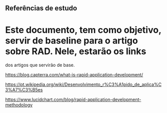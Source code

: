 ##  Referências de estudo

# Este documento, tem como objetivo, servir de baseline para o artigo sobre RAD. Nele, estarão os links 
dos artigos que servirão de base.

https://blog.capterra.com/what-is-rapid-application-development/

https://pt.wikipedia.org/wiki/Desenvolvimento_r%C3%A1pido_de_aplica%C3%A7%C3%B5es

https://www.lucidchart.com/blog/rapid-application-development-methodology
